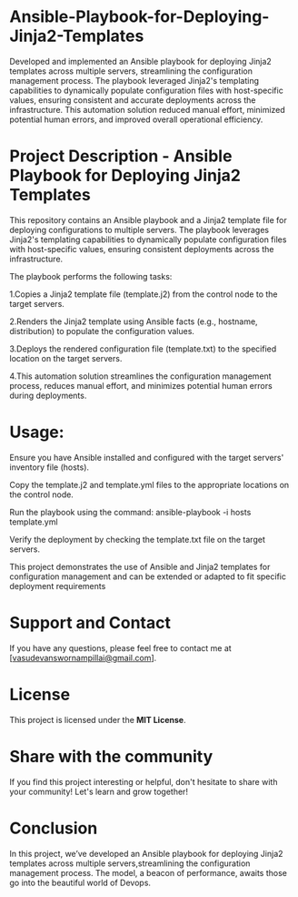 # Ansible-Playbook-for-Deploying-Jinja2-Templates

Developed and implemented an Ansible playbook for deploying Jinja2 templates across multiple servers, streamlining the configuration management process. The playbook leveraged Jinja2's templating capabilities to dynamically populate configuration files with host-specific values, ensuring consistent and accurate deployments across the infrastructure. This automation solution reduced manual effort, minimized potential human errors, and improved overall operational efficiency.

# Project Description - Ansible Playbook for Deploying Jinja2 Templates
This repository contains an Ansible playbook and a Jinja2 template file for deploying configurations to multiple servers. The playbook leverages Jinja2's templating capabilities to dynamically populate configuration files with host-specific values, ensuring consistent deployments across the infrastructure.

The playbook performs the following tasks:

1.Copies a Jinja2 template file (template.j2) from the control node to the target servers.

2.Renders the Jinja2 template using Ansible facts (e.g., hostname, distribution) to populate the configuration values.

3.Deploys the rendered configuration file (template.txt) to the specified location on the target servers.

4.This automation solution streamlines the configuration management process, reduces manual effort, and minimizes potential human errors during deployments.

# Usage:

Ensure you have Ansible installed and configured with the target servers' inventory file (hosts).

Copy the template.j2 and template.yml files to the appropriate locations on the control node.

Run the playbook using the command: ansible-playbook -i hosts template.yml

Verify the deployment by checking the template.txt file on the target servers.

This project demonstrates the use of Ansible and Jinja2 templates for configuration management and can be extended or adapted to fit specific deployment requirements

# Support and Contact

If you have any questions, please feel free to contact me at [vasudevanswornampillai@gmail.com].

# License

This project is licensed under the **MIT License**.

# Share with the community

If you find this project interesting or helpful, don't hesitate to share with your community! Let's learn and grow together!

# Conclusion

In this project, we’ve developed an Ansible playbook for deploying Jinja2 templates across multiple servers,streamlining the configuration management process. The model, a beacon of performance, awaits those go into the beautiful world of Devops.

